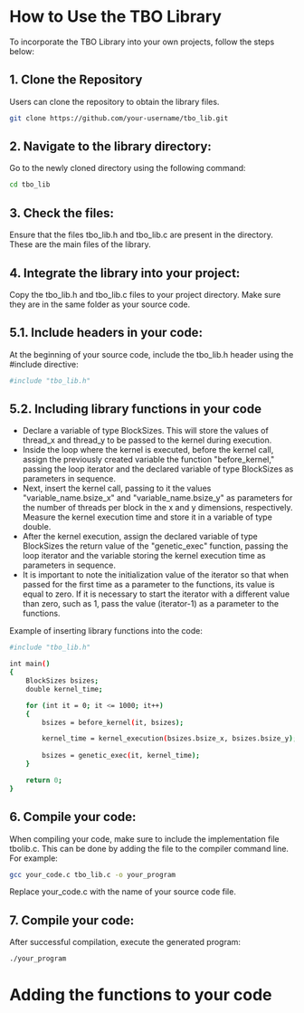 # How to Use the TBO Library

To incorporate the TBO Library into your own projects, follow the steps below:

## 1. Clone the Repository

Users can clone the repository to obtain the library files.

```bash
git clone https://github.com/your-username/tbo_lib.git
```

## 2. Navigate to the library directory:

Go to the newly cloned directory using the following command:

```bash
cd tbo_lib
```

## 3. Check the files:

Ensure that the files tbo_lib.h and tbo_lib.c are present in the directory. These are the main files of the library.


## 4. Integrate the library into your project:

Copy the tbo_lib.h and tbo_lib.c files to your project directory. Make sure they are in the same folder as your source code.


## 5.1. Include headers in your code:

At the beginning of your source code, include the tbo_lib.h header using the #include directive:

```bash
#include "tbo_lib.h"
```
## 5.2. Including library functions in your code

* Declare a variable of type BlockSizes. This will store the values of thread_x and thread_y to be passed to the kernel during execution.
* Inside the loop where the kernel is executed, before the kernel call, assign the previously created variable the function "before_kernel," passing the loop iterator and the declared variable of type BlockSizes as parameters in sequence.
* Next, insert the kernel call, passing to it the values "variable_name.bsize_x" and "variable_name.bsize_y" as parameters for the number of threads per block in the x and y dimensions, respectively. Measure the kernel execution time and store it in a variable of type double.
* After the kernel execution, assign the declared variable of type BlockSizes the return value of the "genetic_exec" function, passing the loop iterator and the variable storing the kernel execution time as parameters in sequence. 
* It is important to note the initialization value of the iterator so that when passed for the first time as a parameter to the functions, its value is equal to zero. If it is necessary to start the iterator with a different value than zero, such as 1, pass the value (iterator-1) as a parameter to the functions.

Example of inserting library functions into the code:

```bash
#include "tbo_lib.h"

int main()
{
    BlockSizes bsizes;
    double kernel_time;

    for (int it = 0; it <= 1000; it++)
    {
        bsizes = before_kernel(it, bsizes);

        kernel_time = kernel_execution(bsizes.bsize_x, bsizes.bsize_y);
  
        bsizes = genetic_exec(it, kernel_time);
    }

    return 0;
}

```
## 6. Compile your code:

When compiling your code, make sure to include the implementation file tbolib.c. This can be done by adding the file to the compiler command line. For example:

```bash
gcc your_code.c tbo_lib.c -o your_program
```
Replace your_code.c with the name of your source code file.

## 7. Compile your code:

After successful compilation, execute the generated program:

```bash
./your_program
```

# Adding the functions to your code

